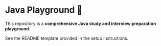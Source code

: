 # Java Playground 🚀

This repository is a **comprehensive Java study and interview preparation playground**.

See the README template provided in the setup instructions.
